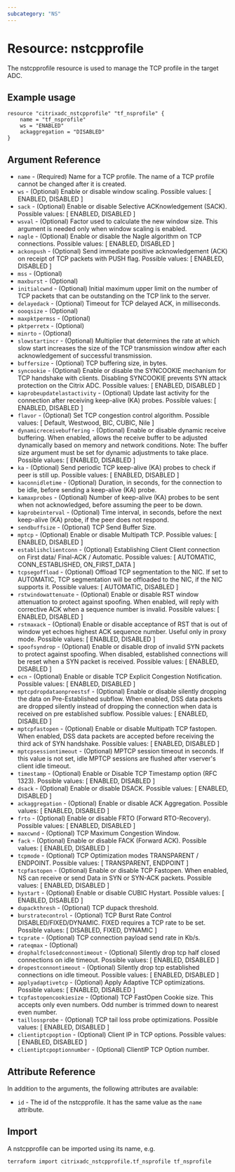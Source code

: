 ```yaml
---
subcategory: "NS"
---
```


# Resource: nstcpprofile

The nstcpprofile resource is used to manage the TCP profile in the target ADC.


## Example usage

```hcl
resource "citrixadc_nstcpprofile" "tf_nsprofile" {
    name = "tf_nsprofile"
    ws = "ENABLED"
    ackaggregation = "DISABLED"
}
```


## Argument Reference

* `name` - (Required) Name for a TCP profile. The name of a TCP profile cannot be changed after it is created.
* `ws` - (Optional) Enable or disable window scaling. Possible values: [ ENABLED, DISABLED ]
* `sack` - (Optional) Enable or disable Selective ACKnowledgement (SACK). Possible values: [ ENABLED, DISABLED ]
* `wsval` - (Optional) Factor used to calculate the new window size. This argument is needed only when window scaling is enabled.
* `nagle` - (Optional) Enable or disable the Nagle algorithm on TCP connections. Possible values: [ ENABLED, DISABLED ]
* `ackonpush` - (Optional) Send immediate positive acknowledgement (ACK) on receipt of TCP packets with PUSH flag. Possible values: [ ENABLED, DISABLED ]
* `mss` - (Optional) 
* `maxburst` - (Optional) 
* `initialcwnd` - (Optional) Initial maximum upper limit on the number of TCP packets that can be outstanding on the TCP link to the server.
* `delayedack` - (Optional) Timeout for TCP delayed ACK, in milliseconds.
* `oooqsize` - (Optional) 
* `maxpktpermss` - (Optional) 
* `pktperretx` - (Optional) 
* `minrto` - (Optional) 
* `slowstartincr` - (Optional) Multiplier that determines the rate at which slow start increases the size of the TCP transmission window after each acknowledgement of successful transmission.
* `buffersize` - (Optional) TCP buffering size, in bytes.
* `syncookie` - (Optional) Enable or disable the SYNCOOKIE mechanism for TCP handshake with clients. Disabling SYNCOOKIE prevents SYN attack protection on the Citrix ADC. Possible values: [ ENABLED, DISABLED ]
* `kaprobeupdatelastactivity` - (Optional) Update last activity for the connection after receiving keep-alive (KA) probes. Possible values: [ ENABLED, DISABLED ]
* `flavor` - (Optional) Set TCP congestion control algorithm. Possible values: [ Default, Westwood, BIC, CUBIC, Nile ]
* `dynamicreceivebuffering` - (Optional) Enable or disable dynamic receive buffering. When enabled, allows the receive buffer to be adjusted dynamically based on memory and network conditions. Note: The buffer size argument must be set for dynamic adjustments to take place. Possible values: [ ENABLED, DISABLED ]
* `ka` - (Optional) Send periodic TCP keep-alive (KA) probes to check if peer is still up. Possible values: [ ENABLED, DISABLED ]
* `kaconnidletime` - (Optional) Duration, in seconds, for the connection to be idle, before sending a keep-alive (KA) probe.
* `kamaxprobes` - (Optional) Number of keep-alive (KA) probes to be sent when not acknowledged, before assuming the peer to be down.
* `kaprobeinterval` - (Optional) Time interval, in seconds, before the next keep-alive (KA) probe, if the peer does not respond.
* `sendbuffsize` - (Optional) TCP Send Buffer Size.
* `mptcp` - (Optional) Enable or disable Multipath TCP. Possible values: [ ENABLED, DISABLED ]
* `establishclientconn` - (Optional) Establishing Client Client connection on First data/ Final-ACK / Automatic. Possible values: [ AUTOMATIC, CONN_ESTABLISHED, ON_FIRST_DATA ]
* `tcpsegoffload` - (Optional) Offload TCP segmentation to the NIC. If set to AUTOMATIC, TCP segmentation will be offloaded to the NIC, if the NIC supports it. Possible values: [ AUTOMATIC, DISABLED ]
* `rstwindowattenuate` - (Optional) Enable or disable RST window attenuation to protect against spoofing. When enabled, will reply with corrective ACK when a sequence number is invalid. Possible values: [ ENABLED, DISABLED ]
* `rstmaxack` - (Optional) Enable or disable acceptance of RST that is out of window yet echoes highest ACK sequence number. Useful only in proxy mode. Possible values: [ ENABLED, DISABLED ]
* `spoofsyndrop` - (Optional) Enable or disable drop of invalid SYN packets to protect against spoofing. When disabled, established connections will be reset when a SYN packet is received. Possible values: [ ENABLED, DISABLED ]
* `ecn` - (Optional) Enable or disable TCP Explicit Congestion Notification. Possible values: [ ENABLED, DISABLED ]
* `mptcpdropdataonpreestsf` - (Optional) Enable or disable silently dropping the data on Pre-Established subflow. When enabled, DSS data packets are dropped silently instead of dropping the connection when data is received on pre established subflow. Possible values: [ ENABLED, DISABLED ]
* `mptcpfastopen` - (Optional) Enable or disable Multipath TCP fastopen. When enabled, DSS data packets are accepted before receiving the third ack of SYN handshake. Possible values: [ ENABLED, DISABLED ]
* `mptcpsessiontimeout` - (Optional) MPTCP session timeout in seconds. If this value is not set, idle MPTCP sessions are flushed after vserver's client idle timeout.
* `timestamp` - (Optional) Enable or Disable TCP Timestamp option (RFC 1323). Possible values: [ ENABLED, DISABLED ]
* `dsack` - (Optional) Enable or disable DSACK. Possible values: [ ENABLED, DISABLED ]
* `ackaggregation` - (Optional) Enable or disable ACK Aggregation. Possible values: [ ENABLED, DISABLED ]
* `frto` - (Optional) Enable or disable FRTO (Forward RTO-Recovery). Possible values: [ ENABLED, DISABLED ]
* `maxcwnd` - (Optional) TCP Maximum Congestion Window.
* `fack` - (Optional) Enable or disable FACK (Forward ACK). Possible values: [ ENABLED, DISABLED ]
* `tcpmode` - (Optional) TCP Optimization modes TRANSPARENT / ENDPOINT. Possible values: [ TRANSPARENT, ENDPOINT ]
* `tcpfastopen` - (Optional) Enable or disable TCP Fastopen. When enabled, NS can receive or send Data in SYN or SYN-ACK packets. Possible values: [ ENABLED, DISABLED ]
* `hystart` - (Optional) Enable or disable CUBIC Hystart. Possible values: [ ENABLED, DISABLED ]
* `dupackthresh` - (Optional) TCP dupack threshold.
* `burstratecontrol` - (Optional) TCP Burst Rate Control DISABLED/FIXED/DYNAMIC. FIXED requires a TCP rate to be set. Possible values: [ DISABLED, FIXED, DYNAMIC ]
* `tcprate` - (Optional) TCP connection payload send rate in Kb/s.
* `rateqmax` - (Optional) 
* `drophalfclosedconnontimeout` - (Optional) Silently drop tcp half closed connections on idle timeout. Possible values: [ ENABLED, DISABLED ]
* `dropestconnontimeout` - (Optional) Silently drop tcp established connections on idle timeout. Possible values: [ ENABLED, DISABLED ]
* `applyadaptivetcp` - (Optional) Apply Adaptive TCP optimizations. Possible values: [ ENABLED, DISABLED ]
* `tcpfastopencookiesize` - (Optional) TCP FastOpen Cookie size. This accepts only even numbers. Odd number is trimmed down to nearest even number.
* `taillossprobe` - (Optional) TCP tail loss probe optimizations. Possible values: [ ENABLED, DISABLED ]
* `clientiptcpoption` - (Optional) Client IP in TCP options. Possible values: [ ENABLED, DISABLED ]
* `clientiptcpoptionnumber` - (Optional) ClientIP TCP Option number.


## Attribute Reference

In addition to the arguments, the following attributes are available:

* `id` - The id of the nstcpprofile. It has the same value as the `name` attribute.


## Import

A nstcpprofile can be imported using its name, e.g.

```shell
terraform import citrixadc_nstcpprofile.tf_nsprofile tf_nsprofile
```
